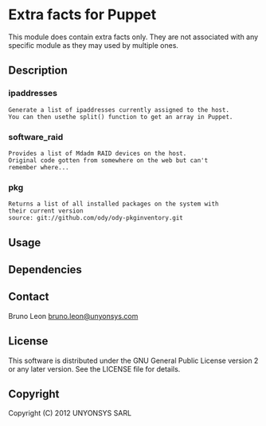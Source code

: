 Extra facts for Puppet
======================

This module does contain extra facts only.
They are not associated with any specific module as they may used
by multiple ones.

Description
-----------

### ipaddresses
    Generate a list of ipaddresses currently assigned to the host.
    You can then usethe split() function to get an array in Puppet.

### software_raid
    Provides a list of Mdadm RAID devices on the host.
    Original code gotten from somewhere on the web but can't
    remember where...

### pkg
    Returns a list of all installed packages on the system with
    their current version
    source: git://github.com/ody/ody-pkginventory.git

Usage
-----

Dependencies
------------

Contact
-------

Bruno Leon <bruno.leon@unyonsys.com>

License
-------

This software is distributed under the GNU General Public License
version 2 or any later version. See the LICENSE file for details.

Copyright
---------

Copyright (C) 2012 UNYONSYS SARL
